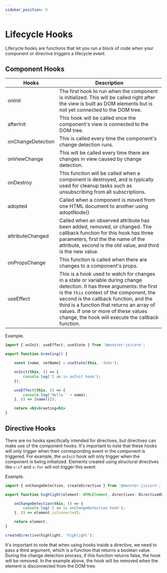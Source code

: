 ```yaml
---
sidebar_position: 9
---
```


# Lifecycle Hooks

Lifecycle hooks are functions that let you run a block of code when your component or directive triggers a lifecycle event.

## Component Hooks

| Hooks | Description |
| --- | --- |
| onInit | The first hook to run when the component is initialized. This will be called right after the view is built as DOM elements but is not yet connected to the DOM tree. |
| afterInit | This hook will be called once the component's view is connected to the DOM tree. |
| onChangeDetection | This is called every time the component's change detection runs. |
| onViewChange | This will be called every time there are changes in view caused by change detection. |
| onDestroy | This function will be called when a component is destroyed, and is typically used for cleanup tasks such as unsubscribing from all subscriptions. |
| adopted | Called when a component is moved from one HTML document to another using adoptNode() |
| attributeChanged | Called when an observed attribute has been added, removed, or changed. The callback function for this hook has three parameters, first the the name of the attribute, second is the old value, and third is the new value. |
| onPropsChange | This function is called when there are changes to a component's props. |
| useEffect | This is a hook used to watch for changes in a state or variable during change detection. It has three arguments: the first is the `this` context of the component, the second is the callback function, and the third is a function that returns an array of values. If one or more of these values change, the hook will execute the callback function. |

Example.

```jsx
import { onInit, useEffect, useState } from '@monster-js/core';

export function Greeting() {

    const [name, setName] = useState(this, 'John');

    onInit(this, () => {
        console.log('I am in onInit hook');
    });

    useEffect(this, () => {
        console.log('Hello ' + name);
    }, () => [name()]);

    return <h1>Greeting<h1>
}
```

## Directive Hooks

There are no hooks specifically intended for directives, but directives can make use of the component hooks. It's important to note that these hooks will only trigger when their corresponding event in the component is triggered. For example, the `onInit` hook will only trigger when the component is being initialized. Elements created using structural directives like `v:if` and `v:for` will not trigger this event.

Example.

```jsx
import { onChangeDetection, createDirective } from '@monster-js/core';

export function highlight(element: HTMLElement, directives: DirectiveObject, context: FunctionComponent) {

    onChangeDetection(this, () => {
        console.log('I am in onChangeDetection hook');
    }, () => element.isConnected);

    return element;
}

createDirective(highlight, 'highlight');
```

It's important to note that when using hooks inside a directive, we need to pass a third argument, which is a function that returns a boolean value. During the change detection process, if this function returns false, the hook will be removed. In the example above, the hook will be removed when the element is disconnected from the DOM tree.
